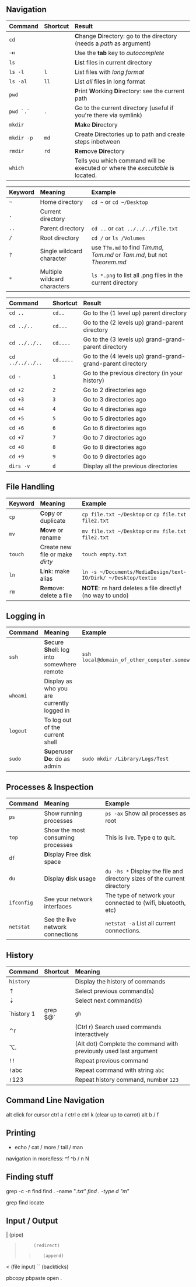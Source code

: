 ## Navigation

| Command      | Shortcut   | Result                                                                                    |
|:-------------|:-----------|:------------------------------------------------------------------------------------------|
| `cd`         |            | **C**hange **D**irectory: go to the directory (needs a *path* as argument)                |
| ⇥            |            | Use the **tab** key to *autocomplete*                                                     |
| `ls`         |            | **L**i**s**t files in current directory                                                   |
| `ls -l`      | `l`        | List files with *long format*                                                             |
| `ls -al`     | `ll`       | List *all* files in long format                                                           |
| `pwd`        |            | **P**rint **W**orking **D**irectory: see the current path                                 |
| ``pwd `.` `` | `.`        | Go to the current directory (useful if you're there via symlink)                          |
| `mkdir`      |            | **M**a**k**e **Dir**ectory                                                                |
| `mkdir -p`   | `md`       | Create Directories up to path and create steps inbetween                                  |
| `rmdir`      | `rd`       | **R**e**m**ove **Dir**ectory                                                              |
| `which`      |            | Tells you which command will be executed or where the *executable* is located.            |

| Keyword | Meaning                       | Example                                                                     |
|:--------|:------------------------------|:----------------------------------------------------------------------------|
| `~`     | Home directory                | `cd ~` or `cd ~/Desktop`                                                    |
| `.`     | Current directory             |                                                                             |
| `..`    | Parent directory              | `cd ..` or `cat ../../../file.txt`                                          |
| `/`     | Root directory                | `cd /` or `ls /Volumes`                                                     |
| `?`     | Single wildcard character     | use `T?m.md` to find *Tim.md*, *Tom.md* or *Tam.md*, but not *Theorem.md*   |
| `*`     | Multiple wildcard characters  | `ls *.png` to list all .png files in the current directory                  |

| Command          | Shortcut   | Result                                                                                |
|:-----------------|:-----------|:--------------------------------------------------------------------------------------|
| `cd ..`          | `cd..`     | Go to the (1 level up) parent directory                                               |
| `cd ../..`       | `cd...`    | Go to the (2 levels up) grand-parent directory                                        |
| `cd ../../..`    | `cd....`   | Go to the (3 levels up) grand-grand-parent directory                                  |
| `cd ../../../..` | `cd.....`  | Go to the (4 levels up) grand-grand-grand-parent directory                            |
| `cd -`           | `1`        | Go to the previous directory (in your history)                                        |
| `cd +2`          | `2`        | Go to 2 directories ago                                                               |
| `cd +3`          | `3`        | Go to 3 directories ago                                                               |
| `cd +4`          | `4`        | Go to 4 directories ago                                                               |
| `cd +5`          | `5`        | Go to 5 directories ago                                                               |
| `cd +6`          | `6`        | Go to 6 directories ago                                                               |
| `cd +7`          | `7`        | Go to 7 directories ago                                                               |
| `cd +8`          | `8`        | Go to 8 directories ago                                                               |
| `cd +9`          | `9`        | Go to 9 directories ago                                                               |
| `dirs -v`        | `d`        | Display all the previous directories                                                  |

## File Handling

| Keyword | Meaning                          | Example                                                                  |
|:--------|:---------------------------------|:-------------------------------------------------------------------------|
| `cp`    | **C**o**p**y or duplicate        | `cp file.txt ~/Desktop` or `cp file.txt file2.txt`                       |
| `mv`    | **M**o**v**e or rename           | `mv file.txt ~/Desktop` or `mv file.txt file2.txt`                       |
| `touch` | Create new file or make *dirty*  | `touch empty.txt`                                                        |
| `ln`    | **L**i**n**k: make alias         | `ln -s ~/Documents/MediaDesign/text-IO/Dirk/ ~/Desktop/textio`           |
| `rm`    | **R**e**m**ove: delete a file    | **NOTE**: `rm` hard deletes a file directly! (no way to undo)            |

## Logging in

| Command  | Meaning                                         | Example                                                  |
|:---------|:------------------------------------------------|:---------------------------------------------------------|
| `ssh`    | **S**ecure **Sh**ell: log into somewhere remote | `ssh local@domain_of_other_computer.somewhere`           |
| `whoami` | Display as who you are currently logged in      |                                                          |
| `logout` | To log out of the current shell                 |                                                          |
| `sudo`   | **Su**peruser **Do**: do as admin               | `sudo mkdir /Library/Logs/Test`                          |

## Processes & Inspection

| Command    | Meaning                           | Example                                                                  |
|:-----------|:----------------------------------|:-------------------------------------------------------------------------|
| `ps`       | Show running processes            | `ps -ax` Show *all* processes as root                                    |
| `top`      | Show the most consuming processes | This is live. Type `Q` to quit.                                          |
| `df`       | **D**isplay **F**ree disk space   |                                                                          |
| `du`       | Display **d**isk **u**sage        | `du -hs *` Display the file and directory sizes of the current directory |
| `ifconfig` | See your network interfaces       | The type of network your connected to (wifi, bluetooth, etc)             |
| `netstat`  | See the live network connections  | `netstat -a` List all current connections.                               |

## History

| Command               | Shortcut | Meaning                                                                            |
|:----------------------|:---------|:-----------------------------------------------------------------------------------|
| `history`             |          | Display the history of commands                                                    |
| ⇡                     |          | Select previous command(s)                                                         |
| ⇣                     |          | Select next command(s)                                                             |
| `history 1 | grep $@` | `gh`     | **G**rep **H**istory: search history of commands for anything with this word       |
| ⌃r                    |          | (Ctrl r) Search used commands interactively                                        |
| ⌥.                    |          | (Alt dot) Complete the command with previously used last argument                  |
| `!!`                  |          | Repeat previous command                                                            |
| `!`abc                |          | Repeat command with string `abc`                                                   |
| `!`123                |          | Repeat history command, number `123`                                               |

## Command Line Navigation

alt click for cursor
ctrl a / ctrl e
ctrl k (clear up to carrot)
alt b / f 

## Printing

- echo / cat / more / tail / man 

navigation in more/less:
     ^f
     ^b
     /
     n
	 N

## Finding stuff

grep
     -c
     -n
find
     find . -name "*.txt"
     find . -type d "m*"

grep
find
locate

## Input / Output


|           (pipe)
>          (redirect)
>>        (append)
<          (file input)
``    (backticks)

pbcopy
pbpaste
open .
